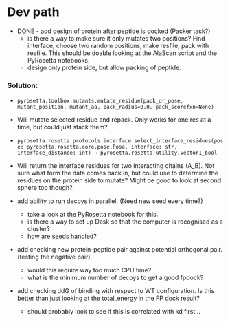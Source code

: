 # Dev path

- DONE - add design of protein after peptide is docked (Packer task?)
    - is there a way to make sure it only mutates two positions? Find interface, choose two random positions, make resfile, pack with resfile. This should be doable looking at the AlaScan script and the PyRosetta notebooks.
    - design only protein side, but allow packing of peptide.
    
### Solution:

- ```pyrosetta.toolbox.mutants.mutate_residue(pack_or_pose, mutant_position, mutant_aa, pack_radius=0.0, pack_scorefxn=None)```
- Will mutate selected residue and repack. Only works for one res at a time, but could just stack them?
- ```pyrosetta.rosetta.protocols.interface.select_interface_residues(pose: pyrosetta.rosetta.core.pose.Pose, interface: str, interface_distance: int) → pyrosetta.rosetta.utility.vector1_bool```
- Will return the interface residues for two interacting chains (A_B). Not sure what form the data comes back in, but could use to determine the residues on the protein side to mutate? Might be good to look at second sphere too though?
    
- add ability to run decoys in parallel. (Need new seed every time?)
    - take a look at the PyRosetta notebook for this.
    - is there a way to set up Dask so that the computer is recognised as a cluster?
    - how are seeds handled?
    
- add checking new protein-peptide pair against potential orthogonal pair. (testing the negative pair)
    - would this require way too much CPU time?
    - what is the minimum number of decoys to get a good fpdock?
    
- add checking ddG of binding with respect to WT configuration. Is this better than just looking at the total_energy in the FP dock result?
    - should probably look to see if this is correlated with kd first...